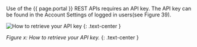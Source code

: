 Use of the {{ page.portal }} REST APIs requires an API key. The API key can be found in the Account Settings of logged in users(see Figure 39).

![How to retrieve your API key]({{site.figures_link}}/{{page.portal}}/Figure-x.png)
{: .text-center }

_Figure x:   How to retrieve your API key._
{: .text-center }
